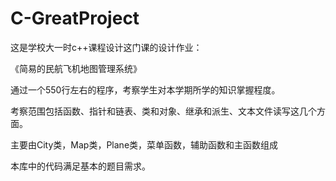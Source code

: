 # C-GreatProject

这是学校大一时c++课程设计这门课的设计作业：

《简易的民航飞机地图管理系统》

通过一个550行左右的程序，考察学生对本学期所学的知识掌握程度。

考察范围包括函数、指针和链表、类和对象、继承和派生、文本文件读写这几个方面。

主要由City类，Map类，Plane类，菜单函数，辅助函数和主函数组成

本库中的代码满足基本的题目需求。
